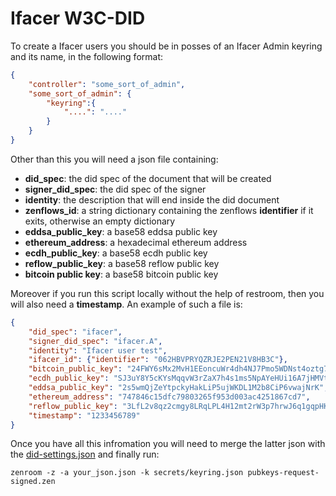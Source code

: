 # Ifacer W3C-DID

To create a Ifacer users you should be in posses of an Ifacer Admin keyring and its name, in the following format:
```json
{
    "controller": "some_sort_of_admin",
    "some_sort_of_admin": {
        "keyring":{
            "....": "...."
        }
    }
}
```
Other than this you will need a json file containing:
- **did_spec**: the did spec of the document that will be created
- **signer_did_spec**: the did spec of the signer
- **identity**: the description that will end inside the did document
- **zenflows_id**: a string dictionary containing the zenflows **identifier** if it exits, otherwise an empty dictionary
- **eddsa_public_key**: a base58 eddsa public key
- **ethereum_address**: a hexadecimal ethereum address
- **ecdh_public_key**: a base58 ecdh public key
- **reflow_public_key**: a base58 reflow public key
- **bitcoin public key**: a base58 bitcoin public key


Moreover if you run this script locally without the help of restroom, then you will also need a **timestamp**. An example of such a file is:
```json
{
    "did_spec": "ifacer",
    "signer_did_spec": "ifacer.A",
    "identity": "Ifacer user test",
    "ifacer_id": {"identifier": "062HBVPRYQZRJE2PEN21V8HB3C"},
    "bitcoin_public_key": "24FWY6sMx2MvH1EEoncuWr4dh4NJ7Pmo5WDNst4oztg7s",
    "ecdh_public_key": "SJ3uY8Y5cKYsMqqvW3rZaX7h4s1ms5NpAYeHUi16A7jHMVtwSF3Gdzafh9XmvGz6uNksBnaU5fvarDw1mZF2Nkjz",
    "eddsa_public_key": "2s5wmQjZeYtpckyHakLiP5ujWKDL1M2b8CiP6vwajNrK",
    "ethereum_address": "747846c15dfc79803265f953d003ac4251867cd7",
    "reflow_public_key": "3LfL2v8qz2cmgy8LRqLPL4H12mt2rW3p7hrwJ6q1gqpHKyXWovkCutsJRsLxkrgHwQ233gouwWFmzshS5EnK9dah92855jzaqV4fD53svqLBrxdV2nt44aEMuWoXYSwA4dmTwHXpgsyQuCsn6uNewbF5VLcesqJubzHf4XvVF9249F1HVLmMR7oCKVBnCw3pTB2HrcmSJaSdKu88rJbzELTvdMLbXXyEcCvYDT3HhzGXNv9BBTo9ZXQGw1CSCCyDrCNMYe",
    "timestamp": "1233456789"
}
```

Once you have all this infromation you will need to merge the latter json with the [did-settings.json](./did-settings.json) and finally run:
```
zenroom -z -a your_json.json -k secrets/keyring.json pubkeys-request-signed.zen
```
